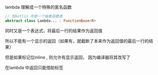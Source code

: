 lambda 理解成一个特殊的匿名函数   

```kotlin
// 在kotlin 中是一个抽象函数类
abstract class Lambda... : FunctionBase<R>
```

同时又是一个表达式，将最后一行的结果作为返回值   

所以不能有一个显示的返回（如果有，就截断了本来作为返回值的最后一行的结果）  



但是如果标记位inline , 则允许有显示返回， 因为编译器将其改写了  



在lambda 中返回只能借助标签    





